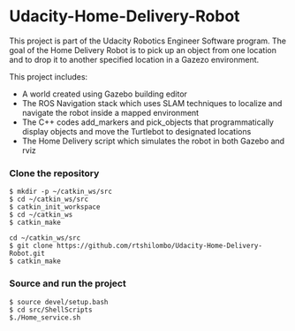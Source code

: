 # Udacity-Home-Delivery-Robot
This project is part of the Udacity Robotics Engineer Software program.  The goal of the Home Delivery Robot is to pick up an object from one location and to drop it to another specified location in a Gazezo environment.

This project includes:
- A world created using Gazebo building editor
- The ROS Navigation stack which uses SLAM techniques to localize and navigate the robot inside a mapped environment
- The C++ codes add_markers and pick_objects that programmatically display objects and move the Turtlebot to designated locations
- The Home Delivery script which simulates the robot in both Gazebo and rviz

### Clone the repository
```
$ mkdir -p ~/catkin_ws/src
$ cd ~/catkin_ws/src
$ catkin_init_workspace
$ cd ~/catkin_ws
$ catkin_make

cd ~/catkin_ws/src
$ git clone https://github.com/rtshilombo/Udacity-Home-Delivery-Robot.git
$ catkin_make
```
### Source and run the project
```
$ source devel/setup.bash
$ cd src/ShellScripts
$./Home_service.sh
